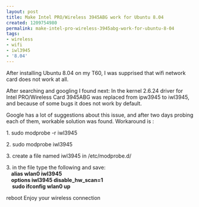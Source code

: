 ```yaml
---
layout: post
title: Make Intel PRO/Wireless 3945ABG work for Ubuntu 8.04
created: 1209754980
permalink: make-intel-pro-wireless-3945abg-work-for-ubuntu-8-04
tags:
- wireless
- wifi
- iwl3945
- '8.04'
---
```

<p>After installing Ubuntu 8.04 on my T60, I was supprised that wifi network card does not work at all.</p><p>After searching and googling I found next:  In the kernel 2.6.24 driver for Intel PRO/Wireless Card 3945ABG was replaced from ipw3945 to iwl3945, and because of some bugs it does not work by default.</p><p>Google has a lot of suggestions about this issue, and after two days probing each of them, workable solution was found.    Workaround is :</p><p>1. sudo modprobe -r iwl3945</p><p>2. sudo modprobe iwl3945</p><p>3. create a file named iwl3945 in /etc/modprobe.d/</p><p>3. in the file type the following and save:<br /><b>&nbsp;&nbsp;&nbsp; alias wlan0 iwl3945</b>  <br /><b>&nbsp;&nbsp;&nbsp; options iwl3945 disable_hw_scan=1</b>  <br />&nbsp;&nbsp;&nbsp; <span style="font-weight: bold;">sudo ifconfig wlan0 up  </span></p><p>reboot  Enjoy your wireless connection</p>
